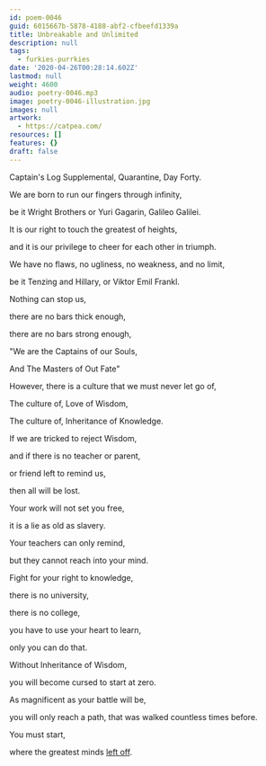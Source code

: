 ```yaml
---
id: poem-0046
guid: 6015667b-5878-4188-abf2-cfbeefd1339a
title: Unbreakable and Unlimited
description: null
tags:
  - furkies-purrkies
date: '2020-04-26T00:28:14.602Z'
lastmod: null
weight: 4600
audio: poetry-0046.mp3
image: poetry-0046-illustration.jpg
images: null
artwork:
  - https://catpea.com/
resources: []
features: {}
draft: false
---
```


Captain's Log Supplemental, Quarantine, Day Forty.

We are born to run our fingers through infinity,

be it Wright Brothers or Yuri Gagarin, Galileo Galilei.

It is our right to touch the greatest of heights,

and it is our privilege to cheer for each other in triumph.

We have no flaws, no ugliness, no weakness, and no limit,

be it Tenzing and Hillary, or Viktor Emil Frankl.

Nothing can stop us,

there are no bars thick enough,

there are no bars strong enough,

"We are the Captains of our Souls,

And The Masters of Out Fate"

However, there is a culture that we must never let go of,

The culture of, Love of Wisdom,

The culture of, Inheritance of Knowledge.

If we are tricked to reject Wisdom,

and if there is no teacher or parent,

or friend left to remind us,

then all will be lost.

Your work will not set you free,

it is a lie as old as slavery.

Your teachers can only remind,

but they cannot reach into your mind.

Fight for your right to knowledge,

there is no university,

there is no college,

you have to use your heart to learn,

only you can do that.

Without Inheritance of Wisdom,

you will become cursed to start at zero.

As magnificent as your battle will be,

you will only reach a path, that was walked countless times before.

You must start,

where the greatest minds [left off](https://en.wikipedia.org/wiki/Category:Science_communicators).
